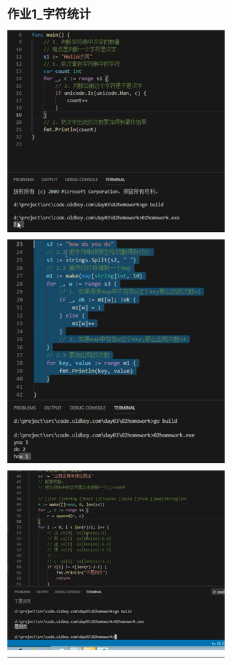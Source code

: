 # 作业1_字符统计

![20201019_223800_28](image/20201019_223800_28.png)


![20201019_224034_40](image/20201019_224034_40.png)


![20201019_224616_42](image/20201019_224616_42.png) 



















---
